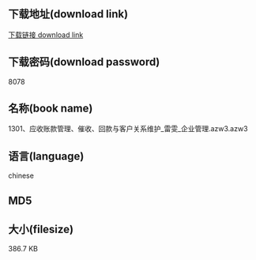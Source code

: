## 下载地址(download link)
[下载链接 download link](https://voluble-croquembouche-d321dc.netlify.app/?s=1301%E3%80%81%E5%BA%94%E6%94%B6%E8%B4%A6%E6%AC%BE%E7%AE%A1%E7%90%86%E3%80%81%E5%82%AC%E6%94%B6%E3%80%81%E5%9B%9E%E6%AC%BE%E4%B8%8E%E5%AE%A2%E6%88%B7%E5%85%B3%E7%B3%BB%E7%BB%B4%E6%8A%A4_%E9%9B%B7%E9%9B%AF_%E4%BC%81%E4%B8%9A%E7%AE%A1%E7%90%86.azw3)

## 下载密码(download password)
8078

## 名称(book name)
1301、应收账款管理、催收、回款与客户关系维护_雷雯_企业管理.azw3.azw3

## 语言(language)
chinese

## MD5


## 大小(filesize)
386.7 KB
